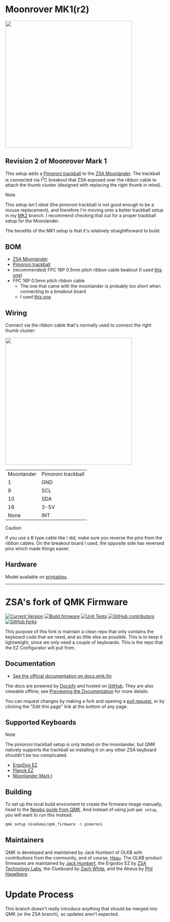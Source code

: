 # Moonrover MK1(r2)

<img src="https://github.com/nivekmai/qmk_firmware/assets/1008043/fad5d58f-a6a2-4e84-833f-6648be2c4cbb" width="400" />

## Revision 2 of Moonrover Mark 1

This setup adds a [Pimoroni trackball](https://shop.pimoroni.com/products/trackball-breakout?variant=27672765038675) to the [ZSA Moonlander](https://www.zsa.io/moonlander/). The trackball is connected via I<sup>2</sup>C breakout that ZSA exposed over the ribbon cable to attach the thumb cluster (designed with replacing the right thumb in mind).

> [!NOTE]
> This setup isn't ideal (the pimoroni trackball is not good enough to be a mouse replacement), and therefore I'm moving onto a better trackball setup in my [MK2](https://github.com/nivekmai/qmk_firmware/tree/i2c-arduino-trackball) branch. I recommend checking that out for a proper trackball setup for the Moonlander.

The benefits of the MK1 setup is that it's relatively straightforward to build.

## BOM

- [ZSA Moonlander](https://www.zsa.io/moonlander/)
- [Pimoroni trackball](https://shop.pimoroni.com/products/trackball-breakout?variant=27672765038675)
- (recommended) FPC 16P 0.5mm pitch ribbon cable beakout (I used [this one](https://www.amazon.com/dp/B0CLYBRHXD?psc=1&ref=ppx_yo2ov_dt_b_product_details))
- FPC 16P 0.5mm pitch ribbon cable
  - The one that came with the moonlander is probably too short when connecting to a breakout board
  - I used [this one](https://www.amazon.com/dp/B09R8X99HL?psc=1&ref=ppx_yo2ov_dt_b_product_details) 

## Wiring

Connect via the ribbon cable that's normally used to connect the right thumb cluster:

<img src="https://github.com/nivekmai/qmk_firmware/assets/1008043/458c08e5-850f-483c-8d06-5a1924142ea2" width="400" />

<table>
    <tr>
        <td>Moonlander</td>    <td>Pimoroni trackball</td>
    </tr><tr>
        <td>1</td>             <td>GND</td>
    </tr><tr>
        <td>9</td>             <td>SCL</td>
    </tr><tr>
        <td>10</td>            <td>SDA</td>
    </tr><tr>
        <td>16</td>            <td>3-5V</td>
    </tr><tr>
        <td>None</td>          <td>INT</td>
    </tr>
</table>

> [!CAUTION]
> If you use a B type cable like I did, make sure you reverse the pins from the ribbon cables. On the breakout board I used, the opposite side has reversed pins which made things easier.

## Hardware

Model available on [printables](https://www.printables.com/model/751773-moonrover-mk1).

----

# ZSA's fork of QMK Firmware

[![Current Version](https://img.shields.io/github/tag/zsa/qmk_firmware.svg)](https://github.com/zsa/qmk_firmware/tags)
[![Build firmware](https://github.com/zsa/qmk_firmware/actions/workflows/build.yml/badge.svg)](https://github.com/zsa/qmk_firmware/actions/workflows/build.yml)
[![Unit Tests](https://github.com/zsa/qmk_firmware/actions/workflows/unit_test.yml/badge.svg)](https://github.com/zsa/qmk_firmware/actions/workflows/unit_test.yml)
[![GitHub contributors](https://img.shields.io/github/contributors/zsa/qmk_firmware.svg)](https://github.com/zsa/qmk_firmware/pulse/monthly)
[![GitHub forks](https://img.shields.io/github/forks/zsa/qmk_firmware.svg?style=social&label=Fork)](https://github.com/zsa/qmk_firmware/)

This purpose of this fork is maintain a clean repo that only contains the keyboard code that we need, and as little else as possible.  This is to keep it lightweight, since we only need a couple of keyboards. This is the repo that the EZ Configurator will pull from.
## Documentation

* [See the official documentation on docs.qmk.fm](https://docs.qmk.fm)

The docs are powered by [Docsify](https://docsify.js.org/) and hosted on [GitHub](/docs/). They are also viewable offline; see [Previewing the Documentation](https://docs.qmk.fm/#/contributing?id=previewing-the-documentation) for more details.

You can request changes by making a fork and opening a [pull request](https://github.com/qmk/qmk_firmware/pulls), or by clicking the "Edit this page" link at the bottom of any page.


## Supported Keyboards

> [!NOTE]
> The pimoroni trackball setup is only tested on the moonlander, but QMK natively supports the trackball so installing it on any other ZSA keyboard shouldn't be too complicated.

* [ErgoDox EZ](/keyboards/ergodox_ez/)
* [Planck EZ](/keyboards/planck/ez)
* [Moonlander Mark I](/keyboards/moonlander)

## Building

To set up the local build enviroment to create the firmware image manually, head to the [Newbs guide from QMK](https://docs.qmk.fm/#/newbs).
And instead of using just `qmk setup`, you will want to run this instead:

```sh
qmk setup nivekmai/qmk_firmware -b pimoroni
```

## Maintainers

QMK is developed and maintained by Jack Humbert of OLKB with contributions from the community, and of course, [Hasu](https://github.com/tmk). The OLKB product firmwares are maintained by [Jack Humbert](https://github.com/jackhumbert), the Ergodox EZ by [ZSA Technology Labs](https://github.com/zsa), the Clueboard by [Zach White](https://github.com/skullydazed), and the Atreus by [Phil Hagelberg](https://github.com/technomancy).

# Update Process

This branch doesn't really introduce anything that should be merged into QMK (or the ZSA branch), so updates aren't expected.
